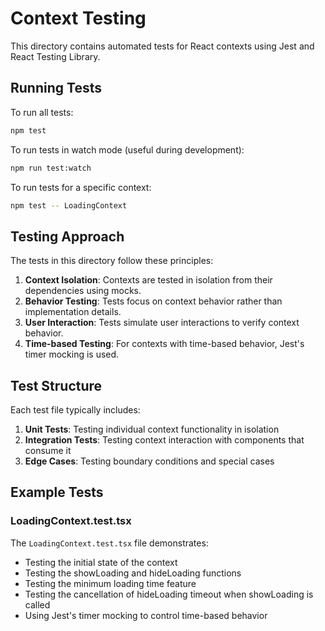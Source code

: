 # Context Testing

This directory contains automated tests for React contexts using Jest and React Testing Library.

## Running Tests

To run all tests:

```bash
npm test
```

To run tests in watch mode (useful during development):

```bash
npm run test:watch
```

To run tests for a specific context:

```bash
npm test -- LoadingContext
```

## Testing Approach

The tests in this directory follow these principles:

1. **Context Isolation**: Contexts are tested in isolation from their dependencies using mocks.
2. **Behavior Testing**: Tests focus on context behavior rather than implementation details.
3. **User Interaction**: Tests simulate user interactions to verify context behavior.
4. **Time-based Testing**: For contexts with time-based behavior, Jest's timer mocking is used.

## Test Structure

Each test file typically includes:

1. **Unit Tests**: Testing individual context functionality in isolation
2. **Integration Tests**: Testing context interaction with components that consume it
3. **Edge Cases**: Testing boundary conditions and special cases

## Example Tests

### LoadingContext.test.tsx

The `LoadingContext.test.tsx` file demonstrates:

- Testing the initial state of the context
- Testing the showLoading and hideLoading functions
- Testing the minimum loading time feature
- Testing the cancellation of hideLoading timeout when showLoading is called
- Using Jest's timer mocking to control time-based behavior
